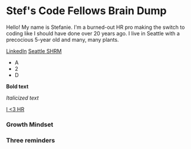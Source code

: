 # Stef's Code Fellows Brain Dump

Hello! My name is Stefanie. I'm a burned-out HR pro making the switch to coding like I should have done over 20 years ago. I live in Seattle with a precocious 5-year old and many, many plants. 

[LinkedIn](https://www.linkedin.com/in/stefanieriehle/)
[Seattle SHRM](https://shrm-seattle.site-ym.com/page/Leadership68)


- A
- 2
- D

**Bold text**

*Italicized text*

[I <3 HR](https://shrm-seattle.site-ym.com/)


### Growth Mindset
### Three reminders
